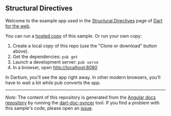 ## Structural Directives

Welcome to the example app used in the
[Structural Directives](https://webdev.dartlang.org/angular/guide/structural-directives) page
of [Dart for the web](https://webdev.dartlang.org).

You can run a [hosted copy](https://webdev.dartlang.org/examples/structural-directives) of this
sample. Or run your own copy:

1. Create a local copy of this repo (use the "Clone or download" button above).
2. Get the dependencies: `pub get`
3. Launch a development server: `pub serve`
4. In a browser, open [http://localhost:8080](http://localhost:8080)

In Dartium, you'll see the app right away. In other modern browsers,
you'll have to wait a bit while pub converts the app.

---

*Note:* The content of this repository is generated from the
[Angular docs repository][docs repo] by running the
[dart-doc-syncer](//github.com/dart-lang/dart-doc-syncer) tool.
If you find a problem with this sample's code, please open an [issue][].

[docs repo]: //github.com/dart-lang/site-webdev/tree/4.x/examples/ng/doc/structural-directives
[issue]: //github.com/dart-lang/site-webdev/issues/new?title=[4.x]%20examples/ng/doc/structural-directives
